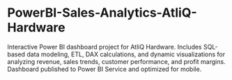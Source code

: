 # PowerBI-Sales-Analytics-AtliQ-Hardware
Interactive Power BI dashboard project for AtliQ Hardware. Includes SQL-based data modeling, ETL, DAX calculations, and dynamic visualizations for analyzing revenue, sales trends, customer performance, and profit margins. Dashboard published to Power BI Service and optimized for mobile.
